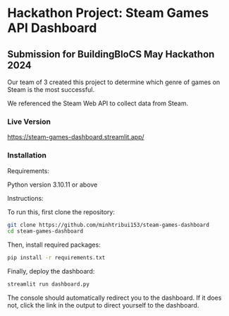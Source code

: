 # Hackathon Project: Steam Games API Dashboard
## Submission for BuildingBloCS May Hackathon 2024

Our team of 3 created this project to determine which genre of games on Steam is the most successful.

We referenced the Steam Web API to collect data from Steam.

### Live Version

https://steam-games-dashboard.streamlit.app/

### Installation

Requirements:

Python version 3.10.11 or above

Instructions:

To run this, first clone the repository:
```bash
git clone https://github.com/minhtribui153/steam-games-dashboard
cd steam-games-dashboard
```

Then, install required packages:
```bash
pip install -r requirements.txt
```

Finally, deploy the dashboard:
```bash
streamlit run dashboard.py
```
The console should automatically redirect you to the dashboard.
If it does not, click the link in the output to direct yourself to the dashboard.

